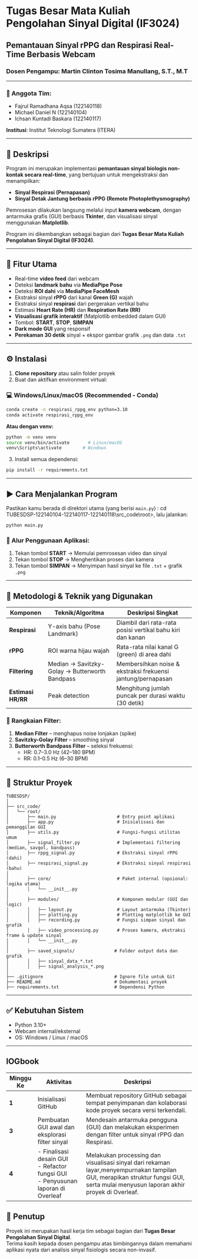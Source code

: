 
# Tugas Besar Mata Kuliah Pengolahan Sinyal Digital (IF3024)
## Pemantauan Sinyal rPPG dan Respirasi Real-Time Berbasis Webcam
### Dosen Pengampu: Martin Clinton Tosima Manullang, S.T., M.T

---

### 👥 Anggota Tim:
- Fajrul Ramadhana Aqsa (122140118)  
- Michael Daniel N (122140104)  
- Ichsan Kuntadi Baskara (122140117)  

**Institusi**: Institut Teknologi Sumatera (ITERA)

---

## 🧠 Deskripsi

Program ini merupakan implementasi **pemantauan sinyal biologis non-kontak secara real-time**, yang bertujuan untuk mengekstraksi dan menampilkan:

- **Sinyal Respirasi (Pernapasan)**
- **Sinyal Detak Jantung berbasis rPPG (Remote Photoplethysmography)**

Pemrosesan dilakukan langsung melalui input **kamera webcam**, dengan antarmuka grafis (GUI) berbasis **Tkinter**, dan visualisasi sinyal menggunakan **Matplotlib**.

Program ini dikembangkan sebagai bagian dari **Tugas Besar Mata Kuliah Pengolahan Sinyal Digital (IF3024)**.

---

## 🚀 Fitur Utama

- Real-time **video feed** dari webcam  
- Deteksi **landmark bahu** via **MediaPipe Pose**  
- Deteksi **ROI dahi** via **MediaPipe FaceMesh**  
- Ekstraksi sinyal **rPPG** dari kanal **Green (G)** wajah  
- Ekstraksi sinyal **respirasi** dari pergerakan vertikal bahu  
- Estimasi **Heart Rate (HR)** dan **Respiration Rate (RR)**  
- **Visualisasi grafik interaktif** (Matplotlib embedded dalam GUI)  
- Tombol: **START**, **STOP**, **SIMPAN**  
- **Dark mode GUI** yang responsif  
- **Perekaman 30 detik** sinyal + ekspor gambar grafik `.png` dan data `.txt`

---

## ⚙️ Instalasi

1. **Clone repository** atau salin folder proyek  
2. Buat dan aktifkan environment virtual:

### 💻 Windows/Linux/macOS (Recommended - Conda)

```bash
conda create -n respirasi_rppg_env python=3.10
conda activate respirasi_rppg_env
```

**Atau dengan venv:**

```bash
python -m venv venv
source venv/bin/activate       # Linux/macOS
venv\Scripts\activate        # Windows
```

3. Install semua dependensi:

```bash
pip install -r requirements.txt
```

---

## ▶️ Cara Menjalankan Program

Pastikan kamu berada di direktori utama (yang berisi `main.py`) : cd TUBESDSP-122140104-122140117-122140118\src_code\root>, lalu jalankan:

```bash
python main.py
```

### 📌 Alur Penggunaan Aplikasi:
1. Tekan tombol **START** → Memulai pemrosesan video dan sinyal
2. Tekan tombol **STOP** → Menghentikan proses dan kamera
3. Tekan tombol **SIMPAN** → Menyimpan hasil sinyal ke file `.txt` + grafik `.png`

---

## 🧪 Metodologi & Teknik yang Digunakan

| Komponen     | Teknik/Algoritma        | Deskripsi Singkat                                                 |
|--------------|--------------------------|--------------------------------------------------------------------|
| **Respirasi** | Y-axis bahu (Pose Landmark) | Diambil dari rata-rata posisi vertikal bahu kiri dan kanan         |
| **rPPG**      | ROI warna hijau wajah     | Rata-rata nilai kanal G (green) di area dahi                      |
| **Filtering** | Median → Savitzky-Golay → Butterworth Bandpass | Membersihkan noise & ekstraksi frekuensi jantung/pernapasan      |
| **Estimasi HR/RR** | Peak detection        | Menghitung jumlah puncak per durasi waktu (30 detik)              |

### 🧰 Rangkaian Filter:
1. **Median Filter** – menghapus noise lonjakan (spike)
2. **Savitzky-Golay Filter** – smoothing sinyal
3. **Butterworth Bandpass Filter** – seleksi frekuensi:
   - HR: 0.7–3.0 Hz (42–180 BPM)
   - RR: 0.1–0.5 Hz (6–30 BPM)

---

## 📁 Struktur Proyek

```
TUBESDSP/
│
├── src_code/
│   └── root/
│       ├── main.py                       # Entry point aplikasi
│       ├── app.py                        # Inisialisasi dan pemanggilan GUI
│       ├── utils.py                      # Fungsi-fungsi utilitas umum
│       ├── signal_filter.py              # Implementasi filtering (median, savgol, bandpass)
│       ├── rppg_signal.py                # Ekstraksi sinyal rPPG (dahi)
│       ├── respirasi_signal.py           # Ekstraksi sinyal respirasi (bahu)
│
│       ├── core/                         # Paket internal (opsional: logika utama)
│       │   └── __init__.py
│
│       ├── modules/                      # Komponen modular (GUI dan logic)
│       │   ├── layout.py                 # Layout antarmuka (Tkinter)
│       │   ├── plotting.py               # Plotting matplotlib ke GUI
│       │   ├── recording.py              # Fungsi simpan sinyal dan grafik
│       │   ├── video_processing.py       # Proses kamera, ekstraksi frame & update sinyal
│       │   └── __init__.py
│
│       ├── saved_signals/               # Folder output data dan grafik
│       │   ├── sinyal_data_*.txt
│       │   ├── signal_analysis_*.png
│
├── .gitignore                           # Ignore file untuk Git
├── README.md                            # Dokumentasi proyek
├── requirements.txt                     # Dependensi Python

```

---

## ✅ Kebutuhan Sistem

- Python 3.10+
- Webcam internal/eksternal
- OS: Windows / Linux / macOS

---

## lOGbook
| Minggu Ke | Aktivitas                                                                                                                                              | Deskripsi                                                                                                                                                                                       |
| --------- | ------------------------------------------------------------------------------------------------------------------------------------------------------ | ----------------------------------------------------------------------------------------------------------------------------------------------------------------------------------------------- |
| **1**     | Inisialisasi GitHub                                                                                                                                    | Membuat repository GitHub sebagai tempat penyimpanan dan kolaborasi kode proyek secara versi terkendali.                                                                                        |
| **3**     | Pembuatan GUI awal dan eksplorasi filter sinyal                                                                                                        | Mendesain antarmuka pengguna (GUI) dan melakukan eksperimen dengan filter untuk sinyal rPPG dan Respirasi.                                                                 |
| **4**     | - Finalisasi desain GUI<br>- Refactor fungsi GUI<br>- Penyusunan laporan di Overleaf | Melakukan processing dan visualisasi sinyal dari rekaman layar,menyempurnakan tampilan GUI, merapikan struktur fungsi GUI, serta mulai menyusun laporan akhir proyek di Overleaf. |

## 🏁 Penutup

Proyek ini merupakan hasil kerja tim sebagai bagian dari **Tugas Besar Pengolahan Sinyal Digital**.  
Terima kasih kepada dosen pengampu atas bimbingannya dalam memahami aplikasi nyata dari analisis sinyal fisiologis secara non-invasif.

